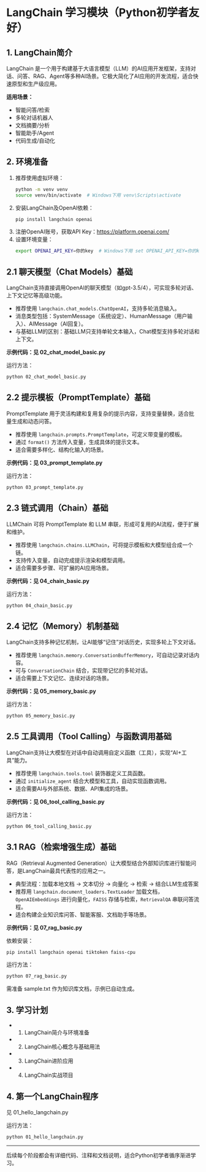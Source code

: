 # LangChain 学习模块（Python初学者友好）

## 1. LangChain简介
LangChain 是一个用于构建基于大语言模型（LLM）的AI应用开发框架，支持对话、问答、RAG、Agent等多种AI场景。它极大简化了AI应用的开发流程，适合快速原型和生产级应用。

**适用场景：**
- 智能问答/检索
- 多轮对话机器人
- 文档摘要/分析
- 智能助手/Agent
- 代码生成/自动化

## 2. 环境准备
1. 推荐使用虚拟环境：
   ```bash
   python -m venv venv
   source venv/bin/activate  # Windows下用 venv\Scripts\activate
   ```
2. 安装LangChain及OpenAI依赖：
   ```bash
   pip install langchain openai
   ```
3. 注册OpenAI账号，获取API Key：https://platform.openai.com/
4. 设置环境变量：
   ```bash
   export OPENAI_API_KEY=你的key  # Windows下用 set OPENAI_API_KEY=你的key
   ```

## 2.1 聊天模型（Chat Models）基础
LangChain支持直接调用OpenAI的聊天模型（如gpt-3.5/4），可实现多轮对话、上下文记忆等高级功能。

- 推荐使用 `langchain.chat_models.ChatOpenAI`，支持多轮消息输入。
- 消息类型包括：SystemMessage（系统设定）、HumanMessage（用户输入）、AIMessage（AI回复）。
- 与基础LLM的区别：基础LLM只支持单轮文本输入，Chat模型支持多轮对话和上下文。

**示例代码：见 02_chat_model_basic.py**

运行方法：
```bash
python 02_chat_model_basic.py
```

## 2.2 提示模板（PromptTemplate）基础
PromptTemplate 用于灵活构建和复用复杂的提示内容，支持变量替换，适合批量生成和动态问答。

- 推荐使用 `langchain.prompts.PromptTemplate`，可定义带变量的模板。
- 通过 `format()` 方法传入变量，生成具体的提示文本。
- 适合需要多样化、结构化输入的场景。

**示例代码：见 03_prompt_template.py**

运行方法：
```bash
python 03_prompt_template.py
```

## 2.3 链式调用（Chain）基础
LLMChain 可将 PromptTemplate 和 LLM 串联，形成可复用的AI流程，便于扩展和维护。

- 推荐使用 `langchain.chains.LLMChain`，可将提示模板和大模型组合成一个链。
- 支持传入变量，自动完成提示渲染和模型调用。
- 适合需要多步骤、可扩展的AI应用场景。

**示例代码：见 04_chain_basic.py**

运行方法：
```bash
python 04_chain_basic.py
```

## 2.4 记忆（Memory）机制基础
LangChain支持多种记忆机制，让AI能够“记住”对话历史，实现多轮上下文对话。

- 推荐使用 `langchain.memory.ConversationBufferMemory`，可自动记录对话内容。
- 可与 `ConversationChain` 结合，实现带记忆的多轮对话。
- 适合需要上下文记忆、连续对话的场景。

**示例代码：见 05_memory_basic.py**

运行方法：
```bash
python 05_memory_basic.py
```

## 2.5 工具调用（Tool Calling）与函数调用基础
LangChain支持让大模型在对话中自动调用自定义函数（工具），实现“AI+工具”能力。

- 推荐使用 `langchain.tools.tool` 装饰器定义工具函数。
- 通过 `initialize_agent` 结合大模型和工具，自动实现函数调用。
- 适合需要AI与外部系统、数据、API集成的场景。

**示例代码：见 06_tool_calling_basic.py**

运行方法：
```bash
python 06_tool_calling_basic.py
```

## 3.1 RAG（检索增强生成）基础
RAG（Retrieval Augmented Generation）让大模型结合外部知识库进行智能问答，是LangChain最具代表性的应用之一。

- 典型流程：加载本地文档 → 文本切分 → 向量化 → 检索 → 结合LLM生成答案
- 推荐用 `langchain.document_loaders.TextLoader` 加载文档，`OpenAIEmbeddings` 进行向量化，`FAISS` 存储与检索，`RetrievalQA` 串联问答流程。
- 适合构建企业知识库问答、智能客服、文档助手等场景。

**示例代码：见 07_rag_basic.py**

依赖安装：
```bash
pip install langchain openai tiktoken faiss-cpu
```

运行方法：
```bash
python 07_rag_basic.py
```

需准备 sample.txt 作为知识库文档，示例已自动生成。

## 3. 学习计划
- 1. LangChain简介与环境准备
- 2. LangChain核心概念与基础用法
- 3. LangChain进阶应用
- 4. LangChain实战项目

## 4. 第一个LangChain程序
见 01_hello_langchain.py

运行方法：
```bash
python 01_hello_langchain.py
```

---

后续每个阶段都会有详细代码、注释和文档说明，适合Python初学者循序渐进学习。 